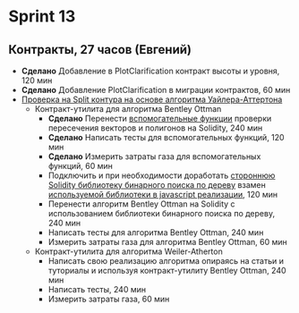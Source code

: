 # Sprint 13

## Контракты, 27 часов (Евгений)
  - **Сделано** Добавление в PlotClarification контракт высоты и уровня, 120 мин
  - **Сделано** Добавление PlotClarification в миграции контрактов, 60 мин
  - [Проверка на Split контура на основе алгоритма Уайлера-Аттертона](https://github.com/galtspace/galtproject-contracts/issues/150)
    - Контракт-утилита для алгоритма Bentley Ottman
      - **Сделано** Перенести [вспомогательные функции](https://github.com/ggolikov/bentley-ottman/blob/master/src/utils/index.js) проверки пересечения векторов и полигонов на Solidity, 240 мин
      - **Сделано** Написать тесты для вспомогательных функций, 120 мин
      - **Сделано** Измерить затраты газа для вспомогательных функций, 60 мин
      - Подключить и при необходимости доработать [стороннюю Solidity библиотеку бинарного поиска по дереву](https://github.com/AtlantPlatform/rbt-solidity/blob/master/contracts/RedBlackTree.sol) взамен [используемой библиотеки в javascript реализации](https://github.com/w8r/avl), 120 мин
      - Перенести алгоритм Bentley Ottman на Solidity с использованием библиотеки бинарного поиска по дереву, 240 мин
      - Написать тесты для алгоритма Bentley Ottman, 240 мин
      - Измерить затраты газа для алгоритма Bentley Ottman, 60 мин
    - Контракт-утилита для алгоритма Weiler-Atherton
      - Написать свою реализацию алгоритма опираясь на статьи и туториалы и используя контракт-утилиту Bentley Ottman, 240 мин
      - Написать тесты, 240 мин
      - Измерить затраты газа, 60 мин
      
      
      
